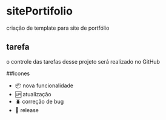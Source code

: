 # sitePortifolio

criação de template para site de portfólio

## tarefa

o controle das tarefas desse projeto será realizado no GitHub

##Icones

- :package: nova funcionalidade
- :up: atualização
- :beetle: correção de bug
- :checkered_flag: release